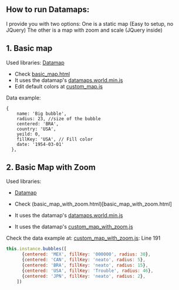 ## How to run Datamaps:
I provide you with two options:
One is a static map (Easy to setup, no JQuery)
The other is a map with zoom and scale (JQuery inside)

## 1. Basic map
Used libraries: [Datamap](http://datamaps.github.io/)

- Check [basic_map.html](basic_map.html)
- It uses the datamap's [datamaps.world.min.js](datamaps.world.min.js)
- Edit default colors at [custom_map.js](custom_map.js)


Data example:
```.javascript
{
    name: 'Big bubble',
    radius: 23, //size of the bubble
    centered: 'BRA',
    country: 'USA',
    yeild: 0,
    fillKey: 'USA', // Fill color
    date: '1954-03-01' 
  },
```


## 2. Basic Map with Zoom
Used libraries: 
- [Datamap](http://datamaps.github.io/)

- Check (basic_map_with_zoom.html)[basic_map_with_zoom.html]
- It uses the datamap's [datamaps.world.min.js](datamaps.world.min.js)
- It uses the datamap's [custom_map_with_zoom.js](custom_map_with_zoom.js)

Check the data example at:
[custom_map_with_zoom.js](custom_map_with_zoom.js): Line 191
```.js
this.instance.bubbles([
      {centered: 'MEX', fillKey: '000000', radius: 30},
      {centered: 'CAN', fillKey: 'neato', radius: 5},
      {centered: 'BRA', fillKey: 'neato', radius: 15},
      {centered: 'USA', fillKey: 'Trouble', radius: 46},
      {centered: 'JPN', fillKey: 'neato', radius: 2},
    ])
```